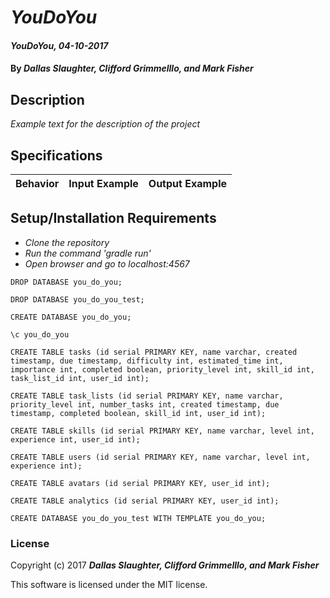 # _YouDoYou_

#### _YouDoYou, 04-10-2017_

#### By _**Dallas Slaughter, Clifford Grimmelllo, and Mark Fisher**_

## Description
_Example text for the description of the project_


## Specifications

| Behavior                   | Input Example     | Output Example    |
| -------------------------- | -----------------:| -----------------:|



## Setup/Installation Requirements

* _Clone the repository_
* _Run the command 'gradle run'_
* _Open browser and go to localhost:4567_

`DROP DATABASE you_do_you;`

`DROP DATABASE you_do_you_test;`

`CREATE DATABASE you_do_you;`

`\c you_do_you`

`CREATE TABLE tasks (id serial PRIMARY KEY, name varchar, created timestamp, due timestamp, difficulty int, estimated_time int, importance int, completed boolean, priority_level int, skill_id int, task_list_id int, user_id int);`

`CREATE TABLE task_lists (id serial PRIMARY KEY, name varchar, priority_level int, number_tasks int, created timestamp, due timestamp, completed boolean, skill_id int, user_id int);`

`CREATE TABLE skills (id serial PRIMARY KEY, name varchar, level int, experience int, user_id int);`

`CREATE TABLE users (id serial PRIMARY KEY, name varchar, level int, experience int);`

`CREATE TABLE avatars (id serial PRIMARY KEY, user_id int);`

`CREATE TABLE analytics (id serial PRIMARY KEY, user_id int);`

<!-- * test database: -->
`CREATE DATABASE you_do_you_test WITH TEMPLATE you_do_you;`


### License

Copyright (c) 2017 **_Dallas Slaughter, Clifford Grimmelllo, and Mark Fisher_**

This software is licensed under the MIT license.

